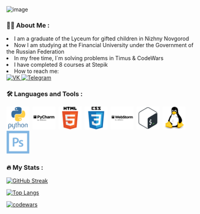 

<!--
**True0O0Mary/True0O0Mary** is a ✨ _special_ ✨ repository because its `README.md` (this file) appears on your GitHub profile.

Here are some ideas to get you started:

- 🔭 I’m currently working on ...
- 🌱 I’m currently learning ...
- 👯 I’m looking to collaborate on ...
- 🤔 I’m looking for help with ...
- 💬 Ask me about ...
- 📫 How to reach me: ...
- 😄 Pronouns: ...
- ⚡ Fun fact: ...
-->
![image](https://user-images.githubusercontent.com/94931275/176416161-e50babf1-f9d6-4adb-96f1-16fd5486d638.png)


###  :woman_technologist: About Me : 
<div>
  <li> I am a graduate of the Lyceum for gifted children in Nizhny Novgorod
  <li> Now I am studying at the Financial University under the Government of the Russian Federation
  <li> In my free time, I`m solving problems in Timus & CodeWars
  <li> I have completed 8 courses at Stepik
  <li> How to reach me: 
  <br>  
    <a href="https://vk.com/falsemary">
    <img src="https://img.shields.io/badge/VK-blue?style=for-the-badge&logo=vk&logoColor=white" alt="VK"/>
  </a>
  <a href="https://t.me/FalseMary">
    <img src="https://img.shields.io/badge/Telegram-blue?style=for-the-badge&logo=telegram&logoColor=white" alt="Telegram"/>
  </a>

</div>

<div id="header" align="center">
 
  <!-- <p><img src="https://media.giphy.com/media/1C8bHHJturSx2/giphy.gif" width="50%" /></p>-->
</div>

### :hammer_and_wrench: Languages and Tools :
<div>
  <img src="https://raw.githubusercontent.com/devicons/devicon/1119b9f84c0290e0f0b38982099a2bd027a48bf1/icons/python/python-original-wordmark.svg" title="Python" alt="Python" width="60" height="60"/>&nbsp;
  <img src="https://raw.githubusercontent.com/devicons/devicon/1119b9f84c0290e0f0b38982099a2bd027a48bf1/icons/pycharm/pycharm-original-wordmark.svg" title="PyCharm" alt="PyCharm" width="60" height="60"/>&nbsp;
  <img src="https://raw.githubusercontent.com/devicons/devicon/1119b9f84c0290e0f0b38982099a2bd027a48bf1/icons/html5/html5-original-wordmark.svg" title="HTML5" alt="HTML5" width="60" height="60"/>&nbsp;
  <img src="https://raw.githubusercontent.com/devicons/devicon/1119b9f84c0290e0f0b38982099a2bd027a48bf1/icons/css3/css3-original-wordmark.svg" title="CSS" alt="CSS" width="60" height="60"/>&nbsp;
  <img src="https://raw.githubusercontent.com/devicons/devicon/1119b9f84c0290e0f0b38982099a2bd027a48bf1/icons/webstorm/webstorm-original-wordmark.svg" title="WebStorm" alt="WebStorm" width="60" height="60"/>&nbsp;
  <img src="https://raw.githubusercontent.com/devicons/devicon/1119b9f84c0290e0f0b38982099a2bd027a48bf1/icons/bash/bash-original.svg" title="Bash" alt="Bash" width="60" height="60"/>&nbsp;
  <img src="https://raw.githubusercontent.com/devicons/devicon/1119b9f84c0290e0f0b38982099a2bd027a48bf1/icons/linux/linux-original.svg" title="Linux" alt="Linux" width="60" height="60"/>&nbsp;
  <img src="https://raw.githubusercontent.com/devicons/devicon/1119b9f84c0290e0f0b38982099a2bd027a48bf1/icons/photoshop/photoshop-line.svg" title="Photoshop" alt="Photoshop" width="60" height="60"/>&nbsp; 
</div>

### :fire: My Stats :
[![GitHub Streak](http://github-readme-streak-stats.herokuapp.com?user=TrushkovaMary&theme=dark&background=000000)](https://git.io/streak-stats)

[![Top Langs](https://github-readme-stats.vercel.app/api/top-langs/?username=TrushkovaMary)](https://github.com/anuraghazra/github-readme-stats)

[![codewars](https://www.codewars.com/users/True0O0Mary/badges/small)](https://www.codewars.com/users/True0O0Mary) 

<img src="https://komarev.com/ghpvc/?username=TrushkovaMary&style=flat-square&color=blue" alt=""/>

